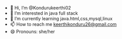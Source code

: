- 👋 Hi, I’m @Kondurukeerthi02
- 👀 I’m interested in java full stack
- 🌱 I’m currently learning java.html,css,mysql,linux
- 📫 How to reach me keerthikonduru26@gmail.com
- 😄 Pronouns: she/her
  

<!---
Kondurukeerthi02/Kondurukeerthi02 is a ✨ special ✨ repository because its `README.md` (this file) appears on your GitHub profile.
You can click the Preview link to take a look at your changes.
--->
